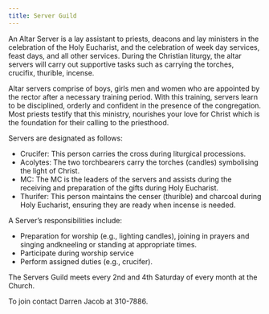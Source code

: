 ```yaml
---
title: Server Guild
---
```

An Altar Server is a lay assistant to priests, deacons and lay ministers in the celebration of the Holy Eucharist, and the celebration of week day services, feast days, and all other services. During the Christian liturgy, the altar servers will carry out supportive tasks such as carrying the torches, crucifix, thurible, incense.

Altar servers comprise of boys, girls men and women who are appointed by the rector after a necessary training period. With this training, servers learn to be disciplined, orderly and confident in the presence of the congregation. Most priests testify that this ministry, nourishes your love for Christ which is the foundation for their calling to the priesthood.

Servers are designated as follows:
* Crucifer: This person carries the cross during liturgical processions.
* Acolytes: The two torchbearers carry the torches (candles) symbolising the light of Christ.
* MC: The MC is the leaders of the servers and assists during the receiving and preparation of the gifts during Holy Eucharist.
* Thurifer: This person maintains the censer (thurible) and charcoal during Holy Eucharist, ensuring they are ready when incense is needed.

A Server’s responsibilities include:
* Preparation for worship (e.g., lighting candles), joining in prayers and singing andkneeling or standing at appropriate times.
* Participate during worship service
* Perform assigned duties (e.g., crucifer).

The Servers Guild meets every  2nd and 4th Saturday of every month at the Church.

To join contact Darren Jacob at 310-7886.
